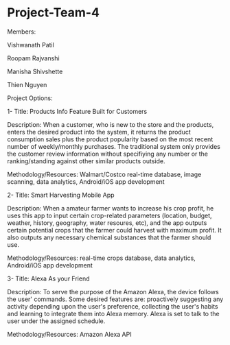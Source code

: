 # Project-Team-4

Members:

Vishwanath Patil

Roopam Rajvanshi

Manisha Shivshette

Thien Nguyen





Project Options:

1- Title: Products Info Feature Built for Customers

Description: When a customer, who is new to the store and the products, enters the desired product into the system, it returns the product consumption sales plus the product popularity based on the most recent number of weekly/monthly purchases. The traditional system only provides the customer review information without specifiying any number or the ranking/standing against other similar products outside. 

Methodology/Resources: Walmart/Costco real-time database, image scanning, data analytics, Android/iOS app development



2- Title: Smart Harvesting Mobile App

Description: When a amateur farmer wants to increase his crop profit, he uses this app to input certain crop-related parameters (location, budget, weather, history, geography, water resoures, etc), and the app outputs certain potential crops that the farmer could harvest with maximum profit. It also outputs any necessary chemical substances that the farmer should use.

Methodology/Resources: real-time crops database, data analytics, Android/iOS app development




3- Title: Alexa As your Friend 

Description: To serve the purpose of the Amazon Alexa, the device follows the user' commands. Some desired features are: proactively suggesting any activity depending upon the user's preference, collecting the user's habits and learning to integrate them into Alexa memory. Alexa is set to talk to the user under the assigned schedule. 

Methodology/Resources: Amazon Alexa API





